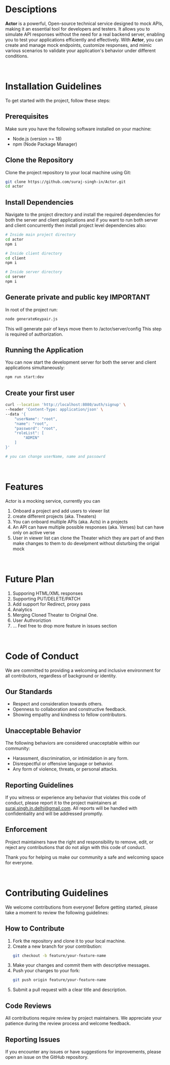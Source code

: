 # Desciptions

**Actor** is a powerful, Open-source technical service designed to mock APIs, making it an essential tool for developers and testers. It allows you to simulate API responses without the need for a real backend server, enabling you to test your applications efficiently and effectively. With **Actor**, you can create and manage mock endpoints, customize responses, and mimic various scenarios to validate your application's behavior under different conditions.


<br />

# Installation Guidelines

To get started with the project, follow these steps:

## Prerequisites

Make sure you have the following software installed on your machine:

- Node.js (version >= 18)
- npm (Node Package Manager)

## Clone the Repository

Clone the project repository to your local machine using Git:

```bash
git clone https://github.com/suraj-singh-in/Actor.git
cd actor
```

## Install Dependencies

Navigate to the project directory and install the required dependencies for both the server and client applications and if you want to run both server and client concurrently then install project level dependencies also:

```bash
# Inside main project directory
cd actor
npm i

# Inside client directory
cd client
npm i

# Inside server directory
cd server
npm i
```

## Generate private and public key IMPORTANT

In root of the project run:

```bash
node generateKeypair.js
```

This will generate pair of keys move them to /actor/server/config
This step is required of authorization.

## Running the Application
You can now start the development server for both the server and client applications simultaneously:

```bash
npm run start:dev
```

## Create your first user

```bash
curl --location 'http://localhost:8080/auth/signup' \
--header 'Content-Type: application/json' \
--data '{
    "userName": "root",
    "name": "root",
    "password": "root",
    "roleList": [
        "ADMIN"
    ]
}'

# you can change userName, name and passowrd
```


<br />

# Features
Actor is a mocking service, currently you can

1. Onboard a project and add users to viewer list
2. create different projects (aka. Theaters) 
3. You can onboard multiple APIs (aka. Acts) in a projects
4. An API can have multiple possible responses (aka. Verses) but can have only on active verse
5. User in viewer list can clone the Theater which they are part of and then make changes to them to do develpment without disturbing the origial mock

<br />

# Future Plan

1. Supporing HTML/XML responses
2. Supporting PUT/DELETE/PATCH
4. Add support for Redirect, proxy pass
5. Analytics
6. Merging Cloned Theater to Original One.
7. User Authroriztion
8. ... Feel free to drop more feature in issues section

<br />

# Code of Conduct

We are committed to providing a welcoming and inclusive environment for all contributors, regardless of background or identity. 

## Our Standards

- Respect and consideration towards others.
- Openness to collaboration and constructive feedback.
- Showing empathy and kindness to fellow contributors.

## Unacceptable Behavior

The following behaviors are considered unacceptable within our community:

- Harassment, discrimination, or intimidation in any form.
- Disrespectful or offensive language or behavior.
- Any form of violence, threats, or personal attacks.

## Reporting Guidelines

If you witness or experience any behavior that violates this code of conduct, please report it to the project maintainers at [suraj.singh.in.delhi@gmail.com](mailto:suraj.singh.in.delhi@gmail.com). All reports will be handled with confidentiality and will be addressed promptly.

## Enforcement

Project maintainers have the right and responsibility to remove, edit, or reject any contributions that do not align with this code of conduct. 

Thank you for helping us make our community a safe and welcoming space for everyone.


<br />

# Contributing Guidelines

We welcome contributions from everyone! Before getting started, please take a moment to review the following guidelines:

## How to Contribute

1. Fork the repository and clone it to your local machine.
2. Create a new branch for your contribution:
   ```bash
   git checkout -b feature/your-feature-name
   ```
3. Make your changes and commit them with descriptive messages.
4. Push your changes to your fork:
   ```bash
   git push origin feature/your-feature-name
   ```
5. Submit a pull request with a clear title and description.

## Code Reviews
All contributions require review by project maintainers. We appreciate your patience during the review process and welcome feedback.

## Reporting Issues
If you encounter any issues or have suggestions for improvements, please open an issue on the GitHub repository.


